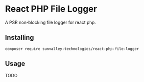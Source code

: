 # React PHP File Logger

A PSR non-blocking file logger for react php.

## Installing

``
composer require sunvalley-technologies/react-php-file-logger
``

## Usage

TODO 